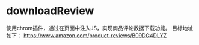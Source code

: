 # downloadReview
使用chrom插件，通过在页面中注入JS，实现商品评论数据下载功能。
目标地址如下：
  https://www.amazon.com/product-reviews/B09DG4DLYZ
